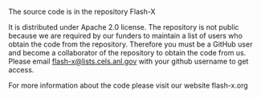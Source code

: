 The source code is in the repository Flash-X

It is distributed under Apache 2.0 license. 
The repository is not public because we are required by our funders to maintain a list of users who obtain the code from the repository. Therefore you must be a GitHub user and become a collaborator of the repository to obtain the code from us. Please email flash-x@lists.cels.anl.gov with your github username to get access.

For more information about the code please visit our website flash-x.org
